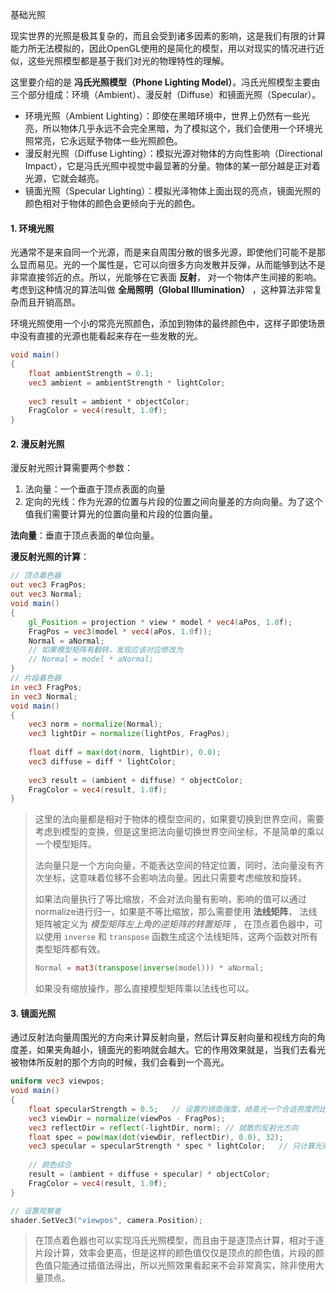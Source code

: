基础光照

现实世界的光照是极其复杂的，而且会受到诸多因素的影响，这是我们有限的计算能力所无法模拟的，因此OpenGL使用的是简化的模型，用以对现实的情况进行近似，这些光照模型都是基于我们对光的物理特性的理解。

这里要介绍的是 **冯氏光照模型（Phone Lighting Model）**。冯氏光照模型主要由三个部分组成：环境（Ambient）、漫反射（Diffuse）和镜面光照（Specular）。

* 环境光照（Ambient Lighting）：即使在黑暗环境中，世界上仍然有一些光亮，所以物体几乎永远不会完全黑暗，为了模拟这个，我们会使用一个环境光照常亮，它永远赋予物体一些光照颜色。
* 漫反射光照（Diffuse Lighting）：模拟光源对物体的方向性影响（Directional Impact），它是冯氏光照中视觉中最显著的分量。物体的某一部分越是正对着光源，它就会越亮。
* 镜面光照（Specular Lighting）：模拟光泽物体上面出现的亮点，镜面光照的颜色相对于物体的颜色会更倾向于光的颜色。

#### 1. 环境光照

光通常不是来自同一个光源，而是来自周围分散的很多光源，即使他们可能不是那么显而易见。光的一个属性是，它可以向很多方向发散并反弹，从而能够到达不是非常直接邻近的点。所以，光能够在它表面 **反射**， 对一个物体产生间接的影响。考虑到这种情况的算法叫做 **全局照明（Global Illumination）** ，这种算法非常复杂而且开销高昂。

环境光照使用一个小的常亮光照颜色，添加到物体的最终颜色中，这样子即使场景中没有直接的光源也能看起来存在一些发散的光。

```glsl
void main()
{
    float ambientStrength = 0.1;
    vec3 ambient = ambientStrength * lightColor;
    
    vec3 result = ambient * objectColor;
    FragColor = vec4(result, 1.0f);
}
```

#### 2. 漫反射光照

漫反射光照计算需要两个参数：

1. 法向量：一个垂直于顶点表面的向量
2. 定向的光线：作为光源的位置与片段的位置之间向量差的方向向量。为了这个值我们需要计算光的位置向量和片段的位置向量。

**法向量**：垂直于顶点表面的单位向量。

**漫反射光照的计算**：

```glsl
// 顶点着色器
out vec3 FragPos;
out vec3 Normal;
void main()
{
    gl_Position = projection * view * model * vec4(aPos, 1.0f);
    FragPos = vec3(model * vec4(aPos, 1.0f));
    Normal = aNormal;	
    // 如果模型矩阵有翻转，发现应该对应修改为
    // Normal = model * aNormal;
}
// 片段着色器
in vec3 FragPos;
in vec3 Normal;
void main()
{
    vec3 norm = normalize(Normal);
    vec3 lightDir = normalize(lightPos, FragPos);
    
    float diff = max(dot(norm, lightDir), 0.0);
    vec3 diffuse = diff * lightColor;
    
    vec3 result = (ambient + diffuse) * objectColor;
    FragColor = vec4(result, 1.0f);
}
```

> 这里的法向量都是相对于物体的模型空间的，如果要切换到世界空间，需要考虑到模型的变换，但是这里把法向量切换世界空间坐标，不是简单的乘以一个模型矩阵。
>
> 法向量只是一个方向向量，不能表达空间的特定位置，同时，法向量没有齐次坐标，这意味着位移不会影响法向量。因此只需要考虑缩放和旋转。
>
> 如果法向量执行了等比缩放，不会对法向量有影响，影响的值可以通过normalize进行归一，如果是不等比缩放，那么需要使用 **法线矩阵**， 法线矩阵被定义为 *模型矩阵左上角的逆矩阵的转置矩阵* ， 在顶点着色器中，可以使用 `inverse` 和 `transpose` 函数生成这个法线矩阵，这两个函数对所有类型矩阵都有效。
>
> ```glsl
> Normal = mat3(transpose(inverse(model))) * aNormal;
> ```
>
> 如果没有缩放操作，那么直接模型矩阵乘以法线也可以。

#### 3. 镜面光照

通过反射法向量周围光的方向来计算反射向量，然后计算反射向量和视线方向的角度差，如果夹角越小，镜面光的影响就会越大。它的作用效果就是，当我们去看光被物体所反射的那个方向的时候，我们会看到一个高光。

```glsl
uniform vec3 viewpos;
void main()
{
    float specularStrength = 0.5;	// 设置的镜面强度，给高光一个合适亮度的比例
    vec3 viewDir = normalize(viewPos - FragPos);
    vec3 reflectDir = reflect(-lightDir, norm);	// 就散的反射光方向
    float spec = pow(max(dot(viewDir, reflectDir), 0.0), 32);
    vec3 specular = specularStrength * spec * lightColor;	// 只计算光照颜色，高光反射一般是光源颜色
    
  	// 颜色综合
    result = (ambient + diffuse + specular) * objectColor;
    FragColor = vec4(result, 1.0f);
}
```



```cpp
// 设置观察者
shader.SetVec3("viewpos", camera.Position);
```

> 在顶点着色器也可以实现冯氏光照模型，而且由于是逐顶点计算，相对于逐片段计算，效率会更高，但是这样的颜色值仅仅是顶点的颜色值，片段的颜色值只能通过插值法得出，所以光照效果看起来不会非常真实，除非使用大量顶点。
